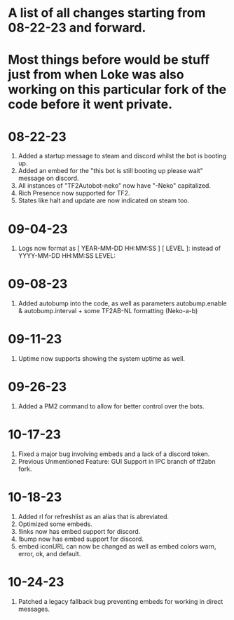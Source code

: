 # A list of all changes starting from 08-22-23 and forward.
# Most things before would be stuff just from when Loke was also working on this particular fork of the code before it went private.
# 08-22-23
1. Added a startup message to steam and discord whilst the bot is booting up.
2. Added an embed for the "this bot is still booting up please wait" message on discord.
3. All instances of "TF2Autobot-neko" now have "-Neko" capitalized.
4. Rich Presence now supported for TF2. 
5. States like halt and update are now indicated on steam too.
# 09-04-23
1. Logs now format as [ YEAR-MM-DD HH:MM:SS ] [ LEVEL ]: instead of YYYY-MM-DD HH:MM:SS LEVEL:
# 09-08-23
1. Added autobump into the code, as well as parameters autobump.enable & autobump.interval + some TF2AB-NL formatting (Neko-a-b)
# 09-11-23
1. Uptime now supports showing the system uptime as well.
# 09-26-23
1. Added a PM2 command to allow for better control over the bots.
# 10-17-23
1. Fixed a major bug involving embeds and a lack of a discord token.
2. Previous Unmentioned Feature: GUI Support in IPC branch of tf2abn fork.
# 10-18-23
1. Added rl for refreshlist as an alias that is abreviated.
2. Optimized some embeds.
3. !links now has embed support for discord.
4. !bump now has embed support for discord.
5. embed iconURL can now be changed as well as embed colors warn, error, ok, and default.
# 10-24-23
1. Patched a legacy fallback bug preventing embeds for working in direct messages.
